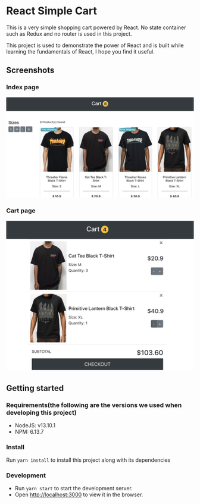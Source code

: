 # React Simple Cart

This is a very simple shopping cart powered by React. No state container such as Redux and no router is used in this project. 

This project is used to demonstrate the power of React and is built while learning the fundamentals of React, I hope you find it useful.

## Screenshots

### Index page

<img src="demo/index.jpg"/>

### Cart page

<img src="demo/cart.jpg"/>

## Getting started

### Requirements(the following are the versions we used when developing this project)

+ NodeJS: v13.10.1
+ NPM: 6.13.7

### Install

Run `yarn install` to install this project along with its dependencies

### Development

+ Run `yarn start` to start the development server.
+ Open [http://localhost:3000](http://localhost:3000) to view it in the browser.
